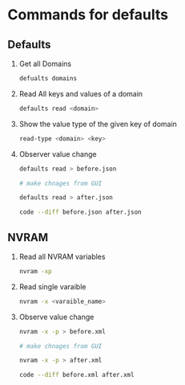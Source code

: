 # Commands for defaults

## Defaults

1. Get all Domains

    ```sh
    defualts domains
    ```

2. Read All keys and values of a domain

    ```sh
    defaults read <domain>
    ```

3. Show the value type of the given key of domain

    ```sh
    read-type <domain> <key>
    ```

4. Observer value change
  
    ```sh
    defaults read > before.json

    # make chnages from GUI

    defaults read > after.json

    code --diff before.json after.json
    ```

## NVRAM

1. Read all NVRAM variables

    ```sh
    nvram -xp
    ```

2. Read single varaible

    ```sh
    nvram -x <varaible_name>
    ```

3. Observe value change

    ```sh
    nvram -x -p > before.xml

    # make chnages from GUI

    nvram -x -p > after.xml
    
    code --diff before.xml after.xml
    ```
